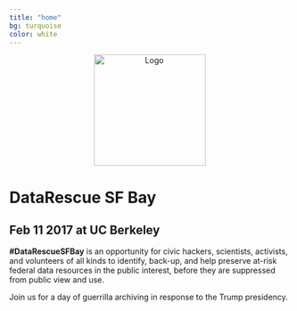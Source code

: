 ```yaml
---
title: "home"
bg: turquoise     
color: white  
---
```


<div class="row" align="center">
  <img src={{site-url}}"/img/logo_clear.png" alt="Logo" class="img-responsive" style="height:200px;"/>
 </div>

# DataRescue SF Bay

## Feb 11 2017 at UC Berkeley

**\#DataRescueSFBay** is an opportunity for civic hackers, scientists, activists, and volunteers of all kinds to identify, back-up, and help preserve at-risk federal data resources in the public interest, before they are suppressed from public view and use. 

Join us for a day of guerrilla archiving in response to the Trump presidency.

